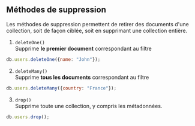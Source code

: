 ## Méthodes de suppression

Les méthodes de suppression permettent de retirer des documents d'une collection, soit de façon ciblée, soit en supprimant une collection entière.

1. `deleteOne()`  
Supprime **le premier document** correspondant au filtre
```js
db.users.deleteOne({name: "John"});
```

2. `deleteMany()`  
Supprime **tous les documents** correspondant au filtre
```js
db.users.deleteMany({country: "France"});
```

3. `drop()`  
Supprime toute une collection, y compris les métadonnées.
```js
db.users.drop();
```
